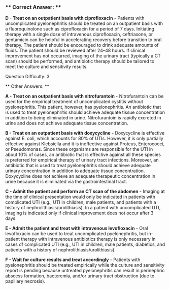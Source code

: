 ### ** Correct Answer: **

**D - Treat on an outpatient basis with ciprofloxacin** - Patients with uncomplicated pyelonephritis should be treated on an outpatient basis with a fluoroquinolone such as ciprofloxacin for a period of 7 days. Initiating therapy with a single dose of intravenous ciprofloxacin, ceftriaxone, or gentamicin can be helpful in accelerating recovery before transition to oral therapy. The patient should be encouraged to drink adequate amounts of fluids. The patient should be reviewed after 24–48 hours. If clinical improvement has not occurred, imaging of the urinary tract (typically a CT scan) should be performed, and antibiotic therapy should be tailored to meet the culture and sensitivity results.

Question Difficulty: 3

** Other Answers: **

**A - Treat on an outpatient basis with nitrofurantoin** - Nitrofurantoin can be used for the empirical treatment of uncomplicated cystitis without pyelonephritis. This patient, however, has pyelonephritis. An antibiotic that is used to treat pyelonephritis should achieve adequate tissue concentration in addition to being eliminated in urine. Nitrofurantoin is rapidly excreted in urine and does not achieve adequate tissue concentration.

**B - Treat on an outpatient basis with doxycycline** - Doxycycline is effective against E. coli, which accounts for 80% of UTIs. However, it is only partially effective against Klebsiella and it is ineffective against Proteus, Enterococci, or Pseudomonas. Since these organisms are responsible for the UTI in about 10% of cases, an antibiotic that is effective against all these species is preferred for empirical therapy of urinary tract infections. Moreover, an antibiotic that is used to treat pyelonephritis should achieve adequate urinary concentration in addition to adequate tissue concentration. Doxycycline does not achieve an adequate therapeutic concentration in urine because it is eliminated via the gastrointestinal tract.

**C - Admit the patient and perform an CT scan of the abdomen** - Imaging at the time of clinical presentation would only be indicated in patients with complicated UTI (e.g., UTI in children, male patients, and patients with a history of nephrolithiasis/urolithiasis). In a patient with uncomplicated UTI, imaging is indicated only if clinical improvement does not occur after 3 days.

**E - Admit the patient and treat with intravenous levofloxacin** - Oral levofloxacin can be used to treat uncomplicated pyelonephritis, but in-patient therapy with intravenous antibiotics therapy is only necessary in cases of complicated UTI (e.g., UTI in children, male patients, diabetics, and patients with a history of nephrolithiasis/urolithiasis).

**F - Wait for culture results and treat accordingly** - Patients with pyelonephritis should be treated empirically while the culture and sensitivity report is pending because untreated pyelonephritis can result in perinephric abscess formation, bacteremia, and/or urinary tract obstruction (due to papillary necrosis).

